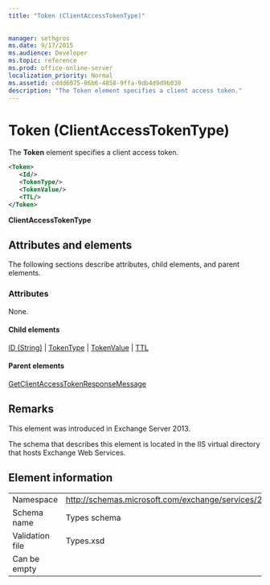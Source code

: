 ```yaml
---
title: "Token (ClientAccessTokenType)"
 
 
manager: sethgros
ms.date: 9/17/2015
ms.audience: Developer
ms.topic: reference
ms.prod: office-online-server
localization_priority: Normal
ms.assetid: cddd6075-06b6-4858-9ffa-9db4d9d9b030
description: "The Token element specifies a client access token."
---
```


# Token (ClientAccessTokenType)

The **Token** element specifies a client access token. 
  
```XML
<Token>
   <Id/>
   <TokenType/>
   <TokenValue/>
   <TTL/>
</Token>
```

 **ClientAccessTokenType**
## Attributes and elements

The following sections describe attributes, child elements, and parent elements.
  
### Attributes

None.
  
#### Child elements

[ID (String)](id-string.md) | [TokenType](tokentype.md) | [TokenValue](tokenvalue.md) | [TTL](ttl.md)
  
#### Parent elements

[GetClientAccessTokenResponseMessage](getclientaccesstokenresponsemessage.md)
  
## Remarks

This element was introduced in Exchange Server 2013.
  
The schema that describes this element is located in the IIS virtual directory that hosts Exchange Web Services.
  
## Element information

|||
|:-----|:-----|
|Namespace  <br/> |http://schemas.microsoft.com/exchange/services/2006/types  <br/> |
|Schema name  <br/> |Types schema  <br/> |
|Validation file  <br/> |Types.xsd  <br/> |
|Can be empty  <br/> ||
   

